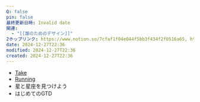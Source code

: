 ```yaml
---
Q: false
pin: false
最終更新日時: Invalid date
関連:
  - "[[誰のためのデザイン]]"
2ホップリンク: https://www.notion.so/7cfaf1f04e044f5bb3f434f2f0516a65, https://www.notion.so/bd841f26d81c490fb43fe3bc5da26ccf
date: 2024-12-27T22:36
modified: 2024-12-27T22:36
created: 2024-12-27T22:36
---
```

  

- [Take](https://www.notion.soNotes!)
- [Running](https://www.notion.soLean)
- 星と星座を見つけよう
- はじめてのGTD